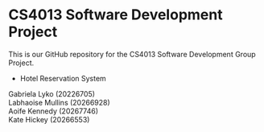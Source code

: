 # CS4013 Software Development Project
This is our GitHub repository for the CS4013 Software Development Group Project.  
- Hotel Reservation System

Gabriela Lyko (20226705)  
Labhaoise Mullins (20266928)  
Aoife Kennedy (20267746)  
Kate Hickey (20266553)  
